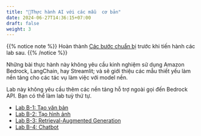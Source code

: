 ```yaml
---
title: "📙Thực hành AI với các mẫu  cơ bản"
date: 2024-06-27T14:36:15+07:00
draft: false
weight: 3
---
```

{{% notice note %}}
Hoàn thành [Các bước chuẩn bị](../2.1-prep/) trước khi tiến hành các lab sau.
{{% /notice %}}

Những bài thực hành này không yêu cầu kinh nghiệm sử dụng Amazon Bedrock, LangChain, hay Streamlit; và sẽ giới thiệu các mẫu thiết yếu làm nền tảng cho các tác vụ làm việc với model nền.

Lab này không yêu cầu thêm các nền tảng hỗ trợ ngoài gọi đến Bedrock API. Bạn có thể làm lab tuỳ thứ tự.

- [Lab B-1: Tạo văn bản](LabB-1.md)
- [Lab B-2: Tạo hình ảnh](LabB-2.md)
- [Lab B-3: Retrieval-Augmented Generation](LabB-3.md)
- [Lab B-4: Chatbot](LabB-4.md)
